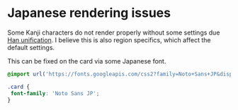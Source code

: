 # Japanese rendering issues

Some Kanji characters do not render properly without some settings due [Han unification](https://en.wikipedia.org/wiki/Han_unification). I believe this is also region specifics, which affect the default settings.

This can be fixed on the card via some Japanese font.

```css
@import url('https://fonts.googleapis.com/css2?family=Noto+Sans+JP&display=swap');

.card {
 font-family: 'Noto Sans JP';
}
```
